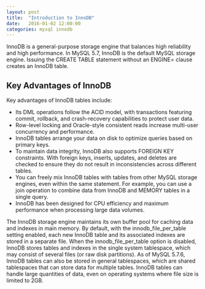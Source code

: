```yaml
---
layout: post
title:  "Introduction to InnoDB"
date:   2016-01-02 12:00:00
categories: mysql innodb
---
```


InnoDB is a general-purpose storage engine that balances high reliability and high performance. In MySQL 5.7, InnoDB is the default MySQL storage engine. Issuing the CREATE TABLE statement without an ENGINE= clause creates an InnoDB table. 

## Key Advantages of InnoDB

Key advantages of InnoDB tables include: 

- Its DML operations follow the ACID model, with transactions featuring commit, rollback, and crash-recovery capabilities to protect user data. 
- Row-level locking and Oracle-style consistent reads increase multi-user concurrency and performance. 
- InnoDB tables arrange your data on disk to optimize queries based on primary keys. 
- To maintain data integrity, InnoDB also supports FOREIGN KEY constraints. With foreign keys, inserts, updates, and deletes are checked to ensure they do not result in inconsistencies across different tables. 
- You can freely mix InnoDB tables with tables from other MySQL storage engines, even within the same statement. For example, you can use a join operation to combine data from InnoDB and MEMORY tables in a single query. 
- InnoDB has been designed for CPU efficiency and maximum performance when processing large data volumes. 

The InnoDB storage engine maintains its own buffer pool for caching data and indexes in main memory. By default, with the innodb_file_per_table setting enabled, each new InnoDB table and its associated indexes are stored in a separate file. When the innodb_file_per_table option is disabled, InnoDB stores tables and indexes in the single system tablespace, which may consist of several files (or raw disk partitions). As of MySQL 5.7.6, InnoDB tables can also be stored in general tablespaces, which are shared tablespaces that can store data for multiple tables. InnoDB tables can handle large quantities of data, even on operating systems where file size is limited to 2GB.

